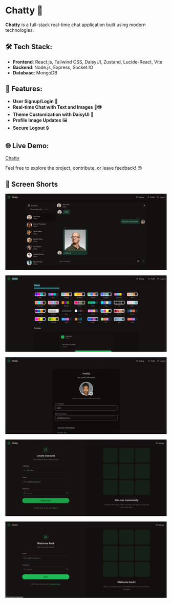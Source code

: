 # Chatty 💬

**Chatty** is a full-stack real-time chat application built using modern technologies.

## 🛠️ **Tech Stack**:
- **Frontend**: React.js, Tailwind CSS, DaisyUI, Zustand, Lucide-React, Vite
- **Backend**: Node.js, Express, Socket.IO
- **Database**: MongoDB

## 🌟 **Features**:
- **User Signup/Login** 🔑  
- **Real-time Chat with Text and Images** 💬📷  
- **Theme Customization with DaisyUI** 🌈  
- **Profile Image Updates** 🖼️  
- **Secure Logout** 🔒  

## 🌐 **Live Demo**:  
[Chatty](https://chatty11.onrender.com)

Feel free to explore the project, contribute, or leave feedback! 😊

## 📸 **Screen Shorts**

![](/frontend/screenshorts/Screenshot%202025-01-17%20103401.png)

![](/frontend/screenshorts/Screenshot%202025-01-17%20103435.png)

![](/frontend/screenshorts/Screenshot%202025-01-17%20103500.png)

![](/frontend/screenshorts/Screenshot%202025-01-17%20103547.png)

![](/frontend/screenshorts/Screenshot%202025-01-17%20103605.png)